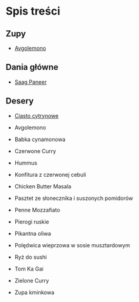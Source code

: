 # Spis treści

## Zupy

* [Avgolemono](zupy/avglem.md)

## Dania główne

* [Saag Paneer](dania_glowne/saagpaneer.md)

## Desery

* [Ciasto cytrynowe](desery/ciastocytrynowe.md)

*  Avgolemono
*  Babka cynamonowa
*  Czerwone Curry
*  Hummus
*  Konfitura z czerwonej cebuli
*  Chicken Butter Masala
*  Pasztet ze słonecznika i suszonych pomidorów
*  Penne Mozzafiato
*  Pierogi ruskie
*  Pikantna oliwa
*  Polędwica wieprzowa w sosie musztardowym
*  Ryż do sushi
*  Tom Ka Gai
*  Zielone Curry
*  Zupa kminkowa